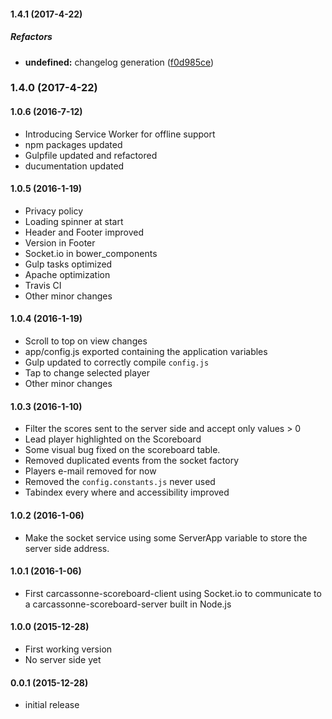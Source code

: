 #### 1.4.1 (2017-4-22)

##### Refactors

* **undefined:** changelog generation ([f0d985ce](https://github.com/andreasonny83/carcassonne-scoreboard-client/commit/f0d985ceeed4b964ff429d97609d42c7b463da87))

### 1.4.0 (2017-4-22)

#### 1.0.6 (2016-7-12)

*   Introducing Service Worker for offline support
*   npm packages updated
*   Gulpfile updated and refactored
*   ducumentation updated

#### 1.0.5 (2016-1-19)

*   Privacy policy
*   Loading spinner at start
*   Header and Footer improved
*   Version in Footer
*   Socket.io in bower_components
*   Gulp tasks optimized
*   Apache optimization
*   Travis CI
*   Other minor changes

#### 1.0.4 (2016-1-19)

*   Scroll to top on view changes
*   app/config.js exported containing the application variables
*   Gulp updated to correctly compile `config.js`
*   Tap to change selected player
*   Other minor changes

#### 1.0.3 (2016-1-10)

*   Filter the scores sent to the server side and accept only values > 0
*   Lead player highlighted on the Scoreboard
*   Some visual bug fixed on the scoreboard table.
*   Removed duplicated events from the socket factory
*   Players e-mail removed for now
*   Removed the `config.constants.js` never used
*   Tabindex every where and accessibility improved

#### 1.0.2 (2016-1-06)

*   Make the socket service using some ServerApp
variable to store the server side address.

#### 1.0.1 (2016-1-06)

*   First carcassonne-scoreboard-client using Socket.io to communicate to a
carcassonne-scoreboard-server built in Node.js

#### 1.0.0 (2015-12-28)

*   First working version
*   No server side yet

#### 0.0.1 (2015-12-28)

*   initial release

